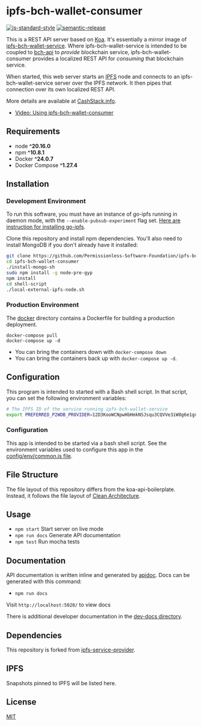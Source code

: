 # ipfs-bch-wallet-consumer

[![js-standard-style](https://img.shields.io/badge/code%20style-standard-brightgreen.svg)](http://standardjs.com) [![semantic-release](https://img.shields.io/badge/%20%20%F0%9F%93%A6%F0%9F%9A%80-semantic--release-e10079.svg)](https://github.com/semantic-release/semantic-release)

This is a REST API server based on [Koa](https://koajs.com/). It's essentially a mirror image of [ipfs-bch-wallet-service](https://github.com/Permissionless-Software-Foundation/ipfs-bch-wallet-service). Where ipfs-bch-wallet-service is intended to be coupled to [bch-api](https://github.com/Permissionless-Software-Foundation/bch-api) to _provide_ blockchain service, ipfs-bch-wallet-consumer provides a localized REST API for _consuming_ that blockchain service.

When started, this web server starts an [IPFS](https://ipfs.io) node and connects to an ipfs-bch-wallet-service server over the IPFS network. It then pipes that connection over its own localized REST API.

More details are available at [CashStack.info](https://CashStack.info).

- [Video: Using ipfs-bch-wallet-consumer](https://youtu.be/7ntMPuqAX64)

## Requirements

- node **^20.16.0**
- npm **^10.8.1**
- Docker **^24.0.7**
- Docker Compose **^1.27.4**

## Installation

### Development Environment

To run this software, you must have an instance of go-ipfs running in daemon mode, with the `--enable-pubsub-experiment` flag set. [Here are instruction for installing go-ipfs](https://gist.github.com/christroutner/a39f656850dc022b60f25c9663dd1cdd#install-ipfs).

Clone this repository and install npm dependencies. You'll also need to install MongoDB if you don't already have it installed:

```bash
git clone https://github.com/Permissionless-Software-Foundation/ipfs-bch-wallet-consumer
cd ipfs-bch-wallet-consumer
./install-mongo-sh
sudo npm install -g node-pre-gyp
npm install
cd shell-script
./local-external-ipfs-node.sh
```

### Production Environment

The [docker](./production/docker) directory contains a Dockerfile for building a production deployment.

```
docker-compose pull
docker-compose up -d
```

- You can bring the containers down with `docker-compose down`
- You can bring the containers back up with `docker-compose up -d`.

## Configuration

This program is intended to started with a Bash shell script. In that script, you can set the following environment variables:

```bash
# The IPFS ID of the service running ipfs-bch-wallet-service
export PREFERRED_P2WDB_PROVIDER=12D3KooWCNpwHbHmkNSJsqu3CQVVe3iW8g6e1gn3kWTPahj2igiy
```

### Configuration

This app is intended to be started via a bash shell script. See the environment variables used to configure this app in the [config/env/common.js file](./config/env/common.js).

## File Structure

The file layout of this repository differs from the koa-api-boilerplate. Instead, it follows the file layout of [Clean Architecture](https://christroutner.github.io/trouts-blog/blog/clean-architecture).

## Usage

- `npm start` Start server on live mode
- `npm run docs` Generate API documentation
- `npm test` Run mocha tests

## Documentation

API documentation is written inline and generated by [apidoc](http://apidocjs.com/). Docs can be generated with this command:
- `npm run docs`

Visit `http://localhost:5020/` to view docs

There is additional developer documentation in the [dev-docs directory](./dev-docs).

## Dependencies

This repository is forked from [ipfs-service-provider](https://github.com/Permissionless-Software-Foundation/ipfs-service-provider).

## IPFS

Snapshots pinned to IPFS will be listed here.

## License

[MIT](./LICENSE.md)
